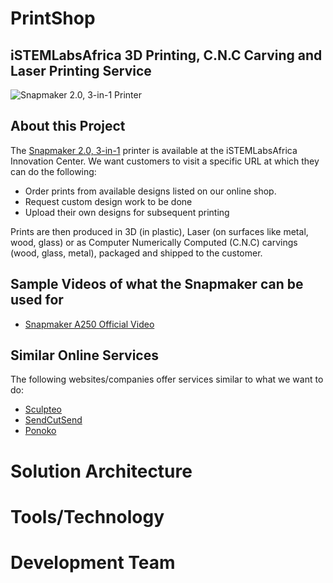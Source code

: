 # PrintShop

## iSTEMLabsAfrica 3D Printing, C.N.C Carving and Laser Printing Service

![Snapmaker 2.0, 3-in-1 Printer](https://github.com/inspaya/print_shop/blob/231685692687a71d8e85d4726c86e078b44af4a5/images/snapmaker.png)

## About this Project
The [Snapmaker 2.0, 3-in-1]() printer is available at the iSTEMLabsAfrica Innovation Center. We want customers to visit a specific URL at which they can do the following:

* Order prints from available designs listed on our online shop.
* Request custom design work to be done
* Upload their own designs for subsequent printing

Prints are then produced in 3D (in plastic), Laser (on surfaces like metal, wood, glass) or as Computer Numerically Computed (C.N.C) carvings (wood, glass, metal), packaged and shipped to the customer.

## Sample Videos of what the Snapmaker can be used for

* [Snapmaker A250 Official Video](https://www.youtube.com/watch?v=s71WvJfo7J0)

## Similar Online Services

The following websites/companies offer services similar to what we want to do:

* [Sculpteo](https://www.sculpteo.com/en/)
* [SendCutSend](https://sendcutsend.com/)
* [Ponoko](https://www.ponoko.com/3d-printing)

# Solution Architecture

# Tools/Technology

# Development Team
